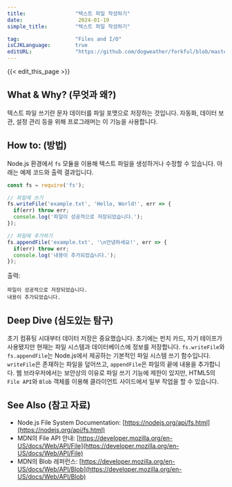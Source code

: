 ```yaml
---
title:                "텍스트 파일 작성하기"
date:                  2024-01-19
simple_title:         "텍스트 파일 작성하기"

tag:                  "Files and I/O"
isCJKLanguage:        true
editURL:              "https://github.com/dogweather/forkful/blob/master/content/ko/javascript/writing-a-text-file.md"
---
```


{{< edit_this_page >}}

## What & Why? (무엇과 왜?)
텍스트 파일 쓰기란 문자 데이터를 파일 포맷으로 저장하는 것입니다. 자동화, 데이터 보관, 설정 관리 등을 위해 프로그래머는 이 기능을 사용합니다.

## How to: (방법)
Node.js 환경에서 `fs` 모듈을 이용해 텍스트 파일을 생성하거나 수정할 수 있습니다. 아래는 예제 코드와 출력 결과입니다.

```Javascript
const fs = require('fs');

// 파일에 쓰기
fs.writeFile('example.txt', 'Hello, World!', err => {
  if(err) throw err;
  console.log('파일이 성공적으로 저장되었습니다.');
});

// 파일에 추가하기
fs.appendFile('example.txt', '\n안녕하세요!', err => {
  if(err) throw err;
  console.log('내용이 추가되었습니다.');
});
```
출력:
```
파일이 성공적으로 저장되었습니다.
내용이 추가되었습니다.
```

## Deep Dive (심도있는 탐구)
초기 컴퓨팅 시대부터 데이터 저장은 중요했습니다. 초기에는 펀치 카드, 자기 테이프가 사용됐지만 현재는 파일 시스템과 데이터베이스에 정보를 저장합니다. `fs.writeFile`와 `fs.appendFile`는 Node.js에서 제공하는 기본적인 파일 시스템 쓰기 함수입니다. `writeFile`은 존재하는 파일을 덮어쓰고, `appendFile`은 파일의 끝에 내용을 추가합니다. 웹 브라우저에서는 보안상의 이유로 파일 쓰기 기능에 제한이 있지만, HTML5의 `File API`와 `Blob` 객체를 이용해 클라이언트 사이드에서 일부 작업을 할 수 있습니다.

## See Also (참고 자료)
- Node.js File System Documentation: [https://nodejs.org/api/fs.html](https://nodejs.org/api/fs.html)
- MDN의 File API 안내: [https://developer.mozilla.org/en-US/docs/Web/API/File](https://developer.mozilla.org/en-US/docs/Web/API/File)
- MDN의 Blob 레퍼런스: [https://developer.mozilla.org/en-US/docs/Web/API/Blob](https://developer.mozilla.org/en-US/docs/Web/API/Blob)
